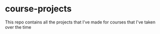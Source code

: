 # course-projects
This repo contains all the projects that I've made for courses that I've taken over the time
